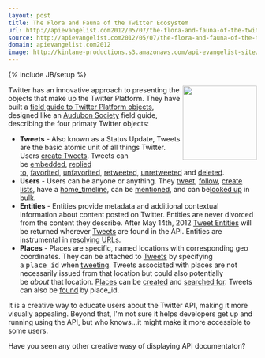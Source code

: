 ```yaml
---
layout: post
title: The Flora and Fauna of the Twitter Ecosystem
url: http://apievangelist.com2012/05/07/the-flora-and-fauna-of-the-twitter-ecosystem/
source: http://apievangelist.com2012/05/07/the-flora-and-fauna-of-the-twitter-ecosystem/
domain: apievangelist.com2012
image: http://kinlane-productions.s3.amazonaws.com/api-evangelist-site/blog/Field-Guide-Tweets.png
---
```

{% include JB/setup %}
<p><img src="http://kinlane-productions.s3.amazonaws.com/api-evangelist/twitter/Field-Guide-Tweets.png" alt="" width="150" align="right" /></p>
<p>Twitter has an innovative approach to presenting the objects that make up the Twitter Platform.  They have built a&nbsp;<a title="field guide to Twitter Platform objects" href="https://dev.twitter.com/docs/platform-objects">field guide to Twitter Platform objects</a>, designed like an <a title="Audubon Society" href="http://www.audubon.org/">Audubon Society</a> field guide, describing the four primaty Twitter objects:</p>
<ul class="mainlist">
<li><strong>Tweets</strong> -&nbsp;Also known as a&nbsp;Status Update, Tweets are the basic atomic unit of all things Twitter. Users&nbsp;<a href="https://dev.twitter.com/docs/api/1/post/statuses/update">create Tweets</a>. Tweets can be&nbsp;<a href="https://dev.twitter.com/docs/embedded-tweets">embedded</a>,&nbsp;<a href="https://dev.twitter.com/docs/api/1/post/statuses/update">replied to</a>,&nbsp;<a href="https://dev.twitter.com/docs/api/1/post/favorites/create/%3Aid">favorited</a>,&nbsp;<a href="https://dev.twitter.com/docs/api/1/post/favorites/destroy/%3Aid">unfavorited</a>,&nbsp;<a href="https://dev.twitter.com/docs/api/1/post/statuses/retweet/%3Aid">retweeted</a>,&nbsp;<a href="https://dev.twitter.com/docs/api/1/post/statuses/destroy/%3Aid">unretweeted</a>&nbsp;and&nbsp;<a href="https://dev.twitter.com/docs/api/1/post/statuses/destroy/%3Aid">deleted</a>.</li>
<li><strong>Users</strong> -&nbsp;Users can be anyone or anything. They&nbsp;<a href="https://dev.twitter.com/docs/api/1/post/statuses/update">tweet</a>,&nbsp;<a href="https://dev.twitter.com/docs/api/1/post/friendships/create">follow</a>,&nbsp;<a href="https://dev.twitter.com/docs/api/1/post/lists/create">create lists</a>, have a&nbsp;<a href="https://dev.twitter.com/docs/api/1/get/statuses/home_timeline">home_timeline</a>, can be&nbsp;<a href="https://dev.twitter.com/docs/api/1/get/statuses/mentions">mentioned</a>, and can be<a href="https://dev.twitter.com/docs/api/1/get/users/lookup">looked up</a>&nbsp;in bulk.</li>
<li><strong>Entities</strong> -&nbsp;Entities provide metadata and additional contextual information about content posted on Twitter. Entities are never divorced from the content they describe. After May 14th, 2012&nbsp;<a href="https://dev.twitter.com/docs/tweet-entities">Tweet Entities</a>&nbsp;will be returned wherever&nbsp;<a href="https://dev.twitter.com/docs/platform-objects/tweets">Tweets</a>&nbsp;are found in the API. Entities are instrumental in&nbsp;<a href="https://dev.twitter.com/docs/tco-url-wrapper">resolving URLs</a>.</li>
<li><strong>Places</strong> -&nbsp;Places are specific, named locations with corresponding geo coordinates. They can be attached to&nbsp;<a href="https://dev.twitter.com/docs/platform-objects/tweets">Tweets</a>&nbsp;by specifying a&nbsp;<tt>place_id</tt>&nbsp;when&nbsp;<a href="https://dev.twitter.com/docs/api/1/post/statuses/update">tweeting</a>. Tweets associated with places are not necessarily issued from that location but could also potentially be&nbsp;<em>about</em>&nbsp;that location.&nbsp;<a href="https://dev.twitter.com/docs/api/1/get/geo/id/%3Aplace_id">Places</a>&nbsp;can be&nbsp;<a href="https://dev.twitter.com/docs/api/1/post/geo/place">created</a>&nbsp;and&nbsp;<a href="https://dev.twitter.com/docs/api/1/get/geo/search">searched for</a>. Tweets can also be&nbsp;<a href="https://dev.twitter.com/docs/places/finding-tweets-about-places">found</a>&nbsp;by place_id.</li>
</ul>
<p><span>It is a creative way to educate users about the Twitter API, making it more visually appealing. Beyond that, I'm not sure it helps developers get up and running using the API, but who knows...it might make it more accessible to some users.</span></p>
<p><span>Have you seen any other creative wasy of displaying API documentaton?</span></p>
<p><span><br /></span></p>
